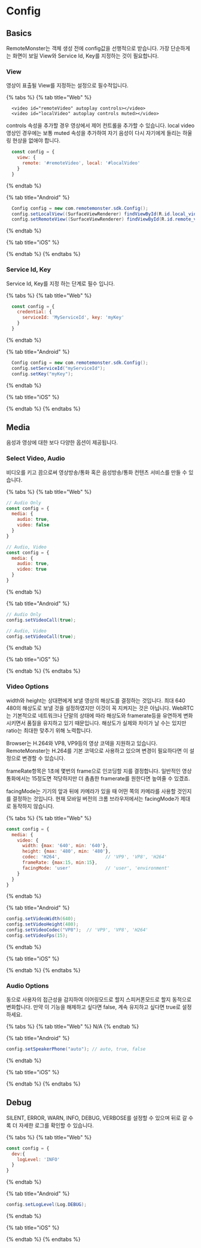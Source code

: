 # Config

## Basics

RemoteMonster는 객체 생성 전에 config값을 선행적으로 받습니다. 가장 단순하게는 화면이 보일 View와 Service Id, Key를 지정하는 것이 필요합니다.

### View

영상이 표출될 View를 지정하는 설정으로 필수적입니다.

{% tabs %}
{% tab title="Web" %}
```markup
  <video id="remoteVideo" autoplay controls></video>
  <video id="localVideo" autoplay controls muted></video>
```

controls 속성을 추가할 경우 영상에서 제어 컨트롤을 추가할 수 있습니다. local video 영상인 경우에는 보통 muted 속성을 추가하여 자기 음성이 다시 자기에게 들리는 하울링 현상을 없애야 합니다.

```javascript
  const config = {
    view: {
      remote: '#remoteVideo', local: '#localVideo'
    }
  }
```
{% endtab %}

{% tab title="Android" %}
```java
  Config config = new com.remotemonster.sdk.Config();
  config.setLocalView((SurfaceViewRenderer) findViewById(R.id.local_video_view));
  config.setRemoteView((SurfaceViewRenderer) findViewById(R.id.remote_video_view));
```
{% endtab %}

{% tab title="iOS" %}

{% endtab %}
{% endtabs %}

### Service Id, Key

Service Id, Key를 지정 하는 단계로 필수 입니다.

{% tabs %}
{% tab title="Web" %}
```javascript
  const config = {
    credential: {
      serviceId: 'MyServiceId', key: 'myKey'
    }
  }
```
{% endtab %}

{% tab title="Android" %}
```java
  Config config = new com.remotemonster.sdk.Config();
  config.setServiceId("myServiceId");
  config.setKey("myKey");
```
{% endtab %}

{% tab title="iOS" %}

{% endtab %}
{% endtabs %}

## Media

음성과 영상에 대한 보다 다양한 옵션이 제공됩니다.

### Select Video, Audio

비디오를 키고 끔으로써 영상방송/통화 혹은 음성방송/통화 컨텐츠 서비스를 만들 수 있습니다.

{% tabs %}
{% tab title="Web" %}
```javascript
// Audio Only
const config = {
  media: {
    audio: true,
    video: false
  }
}

// Audio, Video
const config = {
  media: {
    audio: true,
    video: true
  }
}
```
{% endtab %}

{% tab title="Android" %}
```java
// Audio Only
config.setVideoCall(true);

// Audio, Video
config.setVideoCall(true);
```
{% endtab %}

{% tab title="iOS" %}

{% endtab %}
{% endtabs %}

### Video Options

width와 height는 상대편에게 보낼 영상의 해상도를 결정하는 것입니다. 최대 640 480의 해상도로 보낼 것을 설정하였지만 이것이 꼭 지켜지는 것은 아닙니다. WebRTC는 기본적으로 네트워크나 단말의 상태에 따라 해상도와 framerate등을 유연하게 변화시키면서 품질을 유지하고 있기 때문입니다. 해상도가 실제와 차이가 날 수는 있지만 ratio는 최대한 맞추기 위해 노력합니다.

Browser는 H.264와 VP8, VP9등의 영상 코덱을 지원하고 있습니다. RemoteMonster는 H.264를 기본 코덱으로 사용하고 있으며 변경이 필요하다면 이 설정으로 변경할 수 있습니다.

frameRate항목은 1초에 몇번의 frame으로 인코딩할 지를 결정합니다. 일반적인 영상통화에서는 15정도면 적당하지만 더 촘촘한 framerate를 원한다면 높여줄 수 있겠죠.

facingMode는 기기의 앞과 뒤에 카메라가 있을 때 어떤 쪽의 카메라를 사용할 것인지를 결정하는 것입니다. 현재 모바일 버전의 크롬 브라우저에서는 facingMode가 제대로 동작하지 않습니다.

{% tabs %}
{% tab title="Web" %}
```javascript
const config = {
  media: {
    video: {
      width: {max: '640', min: '640'},
      height: {max: '480', min: '480'},
      codec: 'H264',                 // 'VP9', 'VP8', 'H264'
      frameRate: {max:15, min:15},
      facingMode: 'user'             // 'user', 'environment'
    }
  }
}
```
{% endtab %}

{% tab title="Android" %}
```java
config.setVideoWidth(640);
config.setVideoHeight(480);
config.setVideoCodec("VP8");  // 'VP9', 'VP8', 'H264'
config.setVideoFps(15);
```
{% endtab %}

{% tab title="iOS" %}

{% endtab %}
{% endtabs %}

### Audio Options

동으로 사용자의 접근성을 감지하여 이어링모드로 할지 스피커폰모드로 할지 동적으로 변화합니다. 만약 이 기능을 해제하고 싶다면 false, 계속 유지하고 싶다면 true로 설정하세요.

{% tabs %}
{% tab title="Web" %}
N/A
{% endtab %}

{% tab title="Android" %}
```java
config.setSpeakerPhone("auto"); // auto, true, false
```
{% endtab %}

{% tab title="iOS" %}

{% endtab %}
{% endtabs %}

## Debug

SILENT, ERROR, WARN, INFO, DEBUG, VERBOSE를 설정할 수 있으며 뒤로 갈 수록 더 자세한 로그를 확인할 수 있습니다.

{% tabs %}
{% tab title="Web" %}
```javascript
const config = {
  dev:{
    logLevel: 'INFO'
  }
}
```
{% endtab %}

{% tab title="Android" %}
```java
config.setLogLevel(Log.DEBUG);
```
{% endtab %}

{% tab title="iOS" %}

{% endtab %}
{% endtabs %}



